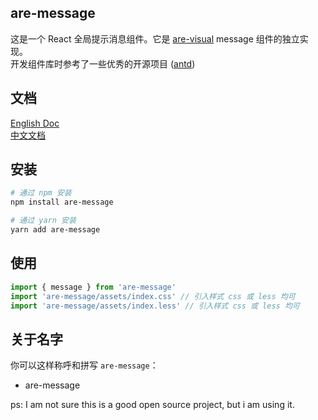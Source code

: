 ## are-message

这是一个 React 全局提示消息组件。它是 [are-visual](https://y-hui.github.io/are-visual/docs-dist/zh-CN/components/message) message 组件的独立实现。<br/>
开发组件库时参考了一些优秀的开源项目 ([antd](https://ant.design/))

## 文档

[English Doc](https://y-hui.github.io/are-message/docs-dist/)<br/>
[中文文档](https://y-hui.github.io/are-message/docs-dist/zh-CN/)<br/>

## 安装

```bash
# 通过 npm 安装
npm install are-message

# 通过 yarn 安装
yarn add are-message
```

## 使用

```ts
import { message } from 'are-message'
import 'are-message/assets/index.css' // 引入样式 css 或 less 均可
import 'are-message/assets/index.less' // 引入样式 css 或 less 均可
```

## 关于名字

你可以这样称呼和拼写 `are-message`：

- are-message

ps: I am not sure this is a good open source project, but i am using it.
